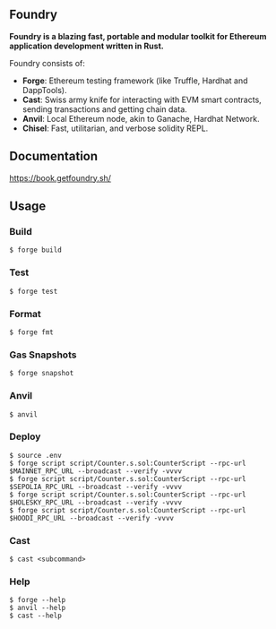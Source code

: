 ## Foundry

**Foundry is a blazing fast, portable and modular toolkit for Ethereum application development written in Rust.**

Foundry consists of:

-   **Forge**: Ethereum testing framework (like Truffle, Hardhat and DappTools).
-   **Cast**: Swiss army knife for interacting with EVM smart contracts, sending transactions and getting chain data.
-   **Anvil**: Local Ethereum node, akin to Ganache, Hardhat Network.
-   **Chisel**: Fast, utilitarian, and verbose solidity REPL.

## Documentation

https://book.getfoundry.sh/

## Usage

### Build

```shell
$ forge build
```

### Test

```shell
$ forge test
```

### Format

```shell
$ forge fmt
```

### Gas Snapshots

```shell
$ forge snapshot
```

### Anvil

```shell
$ anvil
```

### Deploy

```shell
$ source .env
$ forge script script/Counter.s.sol:CounterScript --rpc-url $MAINNET_RPC_URL --broadcast --verify -vvvv
$ forge script script/Counter.s.sol:CounterScript --rpc-url $SEPOLIA_RPC_URL --broadcast --verify -vvvv
$ forge script script/Counter.s.sol:CounterScript --rpc-url $HOLESKY_RPC_URL --broadcast --verify -vvvv
$ forge script script/Counter.s.sol:CounterScript --rpc-url $HOODI_RPC_URL --broadcast --verify -vvvv
```

### Cast

```shell
$ cast <subcommand>
```

### Help

```shell
$ forge --help
$ anvil --help
$ cast --help
```
